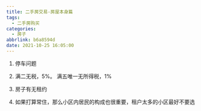 ```yaml
---
title: 二手房交易-房屋本身篇
tags:
  - 二手房购买
categories:
  - 房子
abbrlink: b6a8594d
date: 2021-10-25 16:05:00
---
```


1. 停车问题

2. 满二无税，5%。 满五唯一无所得税，1%

3. 房子有无租约

4. 如果打算常住，那么小区内居民的构成也很重要，租户太多的小区最好不要选